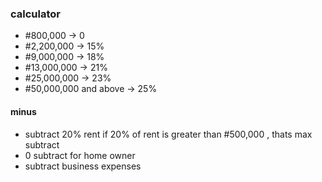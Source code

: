 ### calculator
- #800,000 -> 0
- #2,200,000 -> 15%
- #9,000,000 -> 18%
- #13,000,000 -> 21%
- #25,000,000 -> 23%
- #50,000,000 and above -> 25%

#### minus
- subtract 20% rent
if 20% of rent is greater than #500,000 , thats max subtract
- 0 subtract for home owner
- subtract business expenses